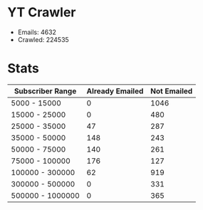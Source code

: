 # YT Crawler
- Emails: 4632
- Crawled: 224535

# Stats
| Subscriber Range  | Already Emailed | Not Emailed |
|-------|-------|-------|
| 5000 - 15000 | 0 | 1046 |
| 15000 - 25000 | 0 | 480 |
| 25000 - 35000 | 47 | 287 |
| 35000 - 50000 | 148 | 243 |
| 50000 - 75000 | 140 | 261 |
| 75000 - 100000 | 176 | 127 |
| 100000 - 300000 | 62 | 919 |
| 300000 - 500000 | 0 | 331 |
| 500000 - 1000000 | 0 | 365 |
